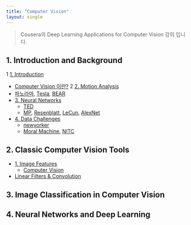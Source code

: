 ```yaml
---
title: "Computer Vision"
layout: single
---
```


> Cousera의 Deep Learning Applications for Computer Vision 강의 입니다.

## 1. Introduction and Background
1 [1. Introduction][1-1]
  * [Computer Vision 이란?][11-1]
2 [2. Motion Analysis][1-2]
  * [파노라마][12-1], [Tesla][12-2], [BEAR][12-3]
* [3. Neural Networks][1-3]
  * [TED][13-1]
  * [MP][13-2], [Resenblatt][13-3], [LeCun][13-4], [AlexNet][13-5]
* [4. Data Challenges][1-4]
  * [newyorker][14-1]
  * [Moral Machine][14-2], [NITC][14-3]

## 2. Classic Computer Vision Tools
* [1. Image Features][2-1]
  * [Computer Vision][21-1]
* [Linear Filters & Convolution][2-2]

## 3. Image Classification in Computer Vision

## 4. Neural Networks and Deep Learning

[1-1]: https://drive.google.com/file/d/17gyQab8HJ4vdKz8a5g_tPF9hButEAAOS/view?usp=drive_link
[11-1]: https://www.pcmag.com/news/what-is-computer-vision
[1-2]: https://drive.google.com/file/d/17irdx_Mj_Z6rJSQdCDCes8iOlIuAP4LH/view?usp=drive_link
[12-1]: https://mars.nasa.gov/files/mepjpl/25640_PIA24264-Perseverance_Sol3_Mastcam-Z_panorama-web6.jpg
[12-2]: https://player.vimeo.com/video/192179726?color=cc0000&title=0&byline=0&portrait=0&player_id=192179726
[12-3]: https://ptolemy.berkeley.edu/projects/robotics/bear/current_research.html
[1-3]: https://drive.google.com/file/d/17kFtS64X-wCaVh4r_OucX9eQ4Ad42dzH/view?usp=drive_link
[13-1]: https://www.ted.com/talks/fei_fei_li_how_we_re_teaching_computers_to_understand_pictures?language=en
[13-2]: https://drive.google.com/file/d/17ox8ENoG8D4JIt_OslE1E5mtos8YXJJQ/view?usp=drive_link
[13-3]: https://drive.google.com/file/d/17lbR7jhISoakwsA1Z5TTKLIViRLYCnl5/view?usp=drive_link
[13-4]: https://drive.google.com/file/d/17lBQcuhoHADJnmnUtaKuoBQ4Uz2eZhn_/view?usp=drive_link
[13-5]: https://drive.google.com/file/d/17tDaCl83qdZAn9qwaOmQ3NPcTDOGkgt2/view?usp=drive_link
[1-4]: https://drive.google.com/file/d/17yTlGR4EzAEbK1LxCpA1ua9YCniygq6o/view?usp=drive_link
[14-1]: https://www.newyorker.com/science/elements/a-study-on-driverless-car-ethics-offers-a-troubling-look-into-our-values
[14-2]: https://www.moralmachine.net/
[14-3]: https://nitc.trec.pdx.edu/research/project/869/Racial_Bias_in_Drivers%27_Yielding_Behavior_at_Crosswalks%3A_Understanding_the_Effect
[2-1]: https://drive.google.com/file/d/189LSVeBlM5Dy_sg6PPWbV01XUXQNelk4/view?usp=drive_link
[21-1]: https://www.amazon.com/dp/B006Y10996/ref=cm_sw_em_r_mt_dp_TW9M1XDCXPN81YW232TX
[2-2]: https://drive.google.com/file/d/18CMF2heMIZ3jLGM61XVo2B710-BbuwBQ/view?usp=drive_link
